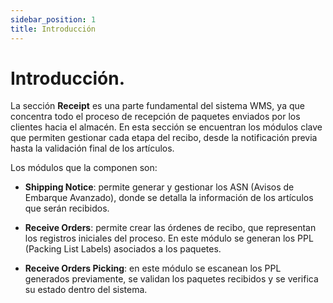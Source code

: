 ```yaml
---
sidebar_position: 1
title: Introducción
---
```


# Introducción.

La sección **Receipt** es una parte fundamental del sistema WMS, ya que concentra todo el proceso de recepción de paquetes enviados por los clientes hacia el almacén. En esta sección se encuentran los módulos clave que permiten gestionar cada etapa del recibo, desde la notificación previa hasta la validación final de los artículos.

Los módulos que la componen son:
- **Shipping Notice**: permite generar y gestionar los ASN (Avisos de Embarque Avanzado), donde se detalla la información de los artículos que serán recibidos.

- **Receive Orders**: permite crear las órdenes de recibo, que representan los registros iniciales del proceso. En este módulo se generan los PPL (Packing List Labels) asociados a los paquetes.

- **Receive Orders Picking**: en este módulo se escanean los PPL generados previamente, se validan los paquetes recibidos y se verifica su estado dentro del sistema.
